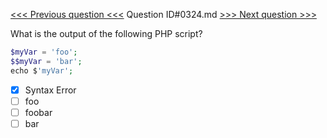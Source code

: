 [<<< Previous question <<<](0323.md)  Question ID#0324.md  [>>> Next question >>>](0325.md) 

What is the output of the following PHP script?
```php
$myVar = 'foo';
$$myVar = 'bar';
echo $'myVar';
```

- [x] Syntax Error
- [ ] foo
- [ ] foobar
- [ ] bar
